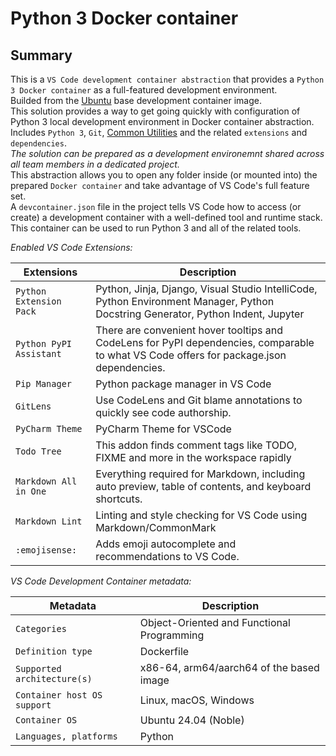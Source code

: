 <h1>Python 3 Docker container</h1>

## Summary

This is a `VS Code development container abstraction` that provides a `Python 3 Docker container` as a full-featured development environment.  
Builded from the [Ubuntu](https://github.com/devcontainers/images/tree/main/src/base-ubuntu) base development container image.  
This solution provides a way to get going quickly with configuration of Python 3 local development environment in Docker container abstraction.  
Includes `Python 3`, `Git`, [Common Utilities](https://github.com/devcontainers/features/tree/main/src/common-utils) and the related `extensions` and `dependencies`.  
_The solution can be prepared as a development environemnt shared across all team members in a dedicated project._  
This abstraction allows you to open any folder inside (or mounted into) the prepared `Docker container` and take advantage of VS Code's full feature set.  
A `devcontainer.json` file in the project tells VS Code how to access (or create) a development container with a well-defined tool and runtime stack.  
This container can be used to run Python 3 and all of the related tools.

_Enabled VS Code Extensions:_

| Extensions              | Description                                                                                                                      |  
| ----------------------- | -------------------------------------------------------------------------------------------------------------------------------- |  
| `Python Extension Pack` | Python, Jinja, Django, Visual Studio IntelliCode, Python Environment Manager, Python Docstring Generator, Python Indent, Jupyter |  
| `Python PyPI Assistant` | There are convenient hover tooltips and CodeLens for PyPI dependencies, comparable to what VS Code offers for package.json dependencies. |  
| `Pip Manager`           | Python package manager in VS Code |  
| `GitLens`               | Use CodeLens and Git blame annotations to quickly see code authorship. |  
| `PyCharm Theme`         | PyCharm Theme for VSCode |  
| `Todo Tree`             | This addon finds comment tags like TODO, FIXME and more in the workspace rapidly |  
| `Markdown All in One`   | Everything required for Markdown, including auto preview, table of contents, and keyboard shortcuts. |  
| `Markdown Lint`         | Linting and style checking for VS Code using Markdown/CommonMark |  
| `:emojisense:`          | Adds emoji autocomplete and recommendations to VS Code. |  

_VS Code Development Container metadata:_

| Metadata                    | Description                                  |  
| --------------------------- | -------------------------------------------- |  
| `Categories`                | Object-Oriented and Functional Programming |  
| `Definition type`           | Dockerfile |  
| `Supported architecture(s)` | x86-64, arm64/aarch64 of the based image |  
| `Container host OS support` | Linux, macOS, Windows |  
| `Container OS`              | Ubuntu 24.04 (Noble) |  
| `Languages, platforms`      | Python |  
